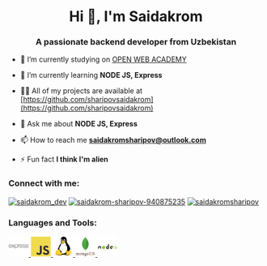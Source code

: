 <h1 align="center">Hi 👋, I'm Saidakrom</h1>
<h3 align="center">A passionate backend developer from Uzbekistan</h3>

- 🔭 I’m currently studying on [OPEN WEB ACADEMY](https://www.owa.uz)

- 🌱 I’m currently learning **NODE JS, Express**

- 👨‍💻 All of my projects are available at [https://github.com/sharipovsaidakrom](https://github.com/sharipovsaidakrom)

- 💬 Ask me about **NODE JS, Express**

- 📫 How to reach me **saidakromsharipov@outlook.com**

- ⚡ Fun fact **I think I'm alien**

<h3 align="left">Connect with me:</h3>
<p align="left">
<a href="https://twitter.com/saidakrom_dev" target="blank"><img align="center" src="https://raw.githubusercontent.com/rahuldkjain/github-profile-readme-generator/master/src/images/icons/Social/twitter.svg" alt="saidakrom_dev" height="30" width="40" /></a>
<a href="https://linkedin.com/in/saidakrom-sharipov-940875235" target="blank"><img align="center" src="https://raw.githubusercontent.com/rahuldkjain/github-profile-readme-generator/master/src/images/icons/Social/linked-in-alt.svg" alt="saidakrom-sharipov-940875235" height="30" width="40" /></a>
<a href="https://instagram.com/saidakromsharipov" target="blank"><img align="center" src="https://raw.githubusercontent.com/rahuldkjain/github-profile-readme-generator/master/src/images/icons/Social/instagram.svg" alt="saidakromsharipov" height="30" width="40" /></a>
</p>

<h3 align="left">Languages and Tools:</h3>
<p align="left"> <a href="https://expressjs.com" target="_blank" rel="noreferrer"> <img src="https://raw.githubusercontent.com/devicons/devicon/master/icons/express/express-original-wordmark.svg" alt="express" width="40" height="40"/> </a> <a href="https://developer.mozilla.org/en-US/docs/Web/JavaScript" target="_blank" rel="noreferrer"> <img src="https://raw.githubusercontent.com/devicons/devicon/master/icons/javascript/javascript-original.svg" alt="javascript" width="40" height="40"/> </a> <a href="https://www.linux.org/" target="_blank" rel="noreferrer"> <img src="https://raw.githubusercontent.com/devicons/devicon/master/icons/linux/linux-original.svg" alt="linux" width="40" height="40"/> </a> <a href="https://www.mongodb.com/" target="_blank" rel="noreferrer"> <img src="https://raw.githubusercontent.com/devicons/devicon/master/icons/mongodb/mongodb-original-wordmark.svg" alt="mongodb" width="40" height="40"/> </a> <a href="https://nodejs.org" target="_blank" rel="noreferrer"> <img src="https://raw.githubusercontent.com/devicons/devicon/master/icons/nodejs/nodejs-original-wordmark.svg" alt="nodejs" width="40" height="40"/> </a> </p>
